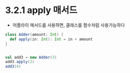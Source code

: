 # 3.2.1 apply 매서드

- 어플라이 매서드를 사용하면, 클래스를 함수처럼 사용가능하다

```scala
class Adder(amount: Int) {
  def apply(in: Int): Int = in + amount
}


val add3 = new Adder(3)
add3.apply(2)
add3(4)


```
